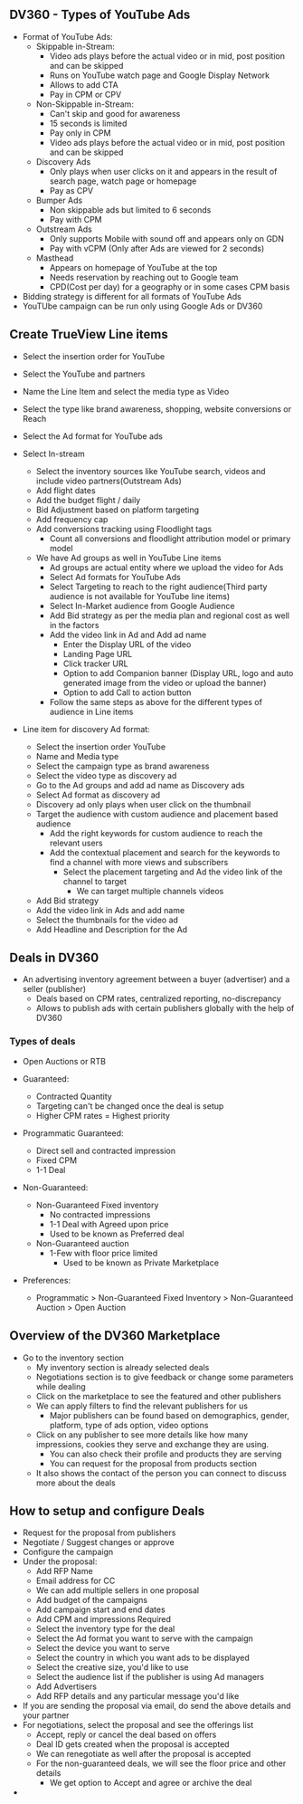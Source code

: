 ## DV360 - Types of YouTube Ads
- Format of YouTube Ads:
  - Skippable in-Stream:
    - Video ads plays before the actual video or in mid, post position and can be skipped 
    - Runs on YouTube watch page and Google Display Network
    - Allows to add CTA
    - Pay in CPM or CPV
  - Non-Skippable in-Stream:
    - Can't skip and good for awareness
    - 15 seconds is limited 
    - Pay only in CPM
    - Video ads plays before the actual video or in mid, post position and can be skipped 
  - Discovery Ads
    - Only plays when user clicks on it and appears in the result of search page, watch page or homepage
    - Pay as CPV
  - Bumper Ads
    - Non skippable ads but limited to 6 seconds
    - Pay with CPM
  - Outstream Ads
    - Only supports Mobile with sound off and appears only on GDN
    - Pay with vCPM (Only after Ads are viewed for 2 seconds)
  - Masthead
    - Appears on homepage of YouTube at the top
    - Needs reservation by reaching out to Google team
    - CPD(Cost per day) for a geography or in some cases CPM basis
- Bidding strategy is different for all formats of YouTube Ads
- YouTUbe campaign can be run only using Google Ads or DV360

## Create TrueView Line items
- Select the insertion order for YouTube
- Select the YouTube and partners 
- Name the Line Item and select the media type as Video
- Select the type like brand awareness, shopping, website conversions or Reach
- Select the Ad format for YouTube ads
- Select In-stream
  - Select the inventory sources like YouTube search, videos and include video partners(Outstream Ads)
  - Add flight dates 
  - Add the budget flight / daily
  - Bid Adjustment based on platform targeting
  - Add frequency cap
  - Add conversions tracking using Floodlight tags
    - Count all conversions and floodlight attribution model or primary model 
  - We have Ad groups as well in YouTube Line items
    - Ad groups are actual entity where we upload the video for Ads 
    - Select Ad formats for YouTube Ads 
    - Select Targeting to reach to the right audience(Third party audience is not available for YouTube line items)
    - Select In-Market audience from Google Audience
    - Add Bid strategy as per the media plan and regional cost as well in the factors 
    - Add the video link in Ad and Add ad name 
      - Enter the Display URL of the video
      - Landing Page URL
      - Click tracker URL
      - Option to add Companion banner (Display URL, logo and auto generated image from the video or upload the banner)
      - Option to add Call to action button
    - Follow the same steps as above for the different types of audience in Line items 

- Line item for discovery Ad format: 
  - Select the insertion order YouTube 
  - Name and Media type 
  - Select the campaign type as brand awareness
  - Select the video type as discovery ad
  - Go to the Ad groups and add ad name as Discovery ads
  - Select Ad format as discovery ad
  - Discovery ad only plays when user click on the thumbnail
  - Target the audience with custom audience and placement based audience 
    - Add the right keywords for custom audience to reach the relevant users
    - Add the contextual placement and search for the keywords to find a channel with more views and subscribers
      - Select the placement targeting and Ad the video link of the channel to target
        - We can target multiple channels videos
  - Add Bid strategy 
  - Add the video link in Ads and add name 
  - Select the thumbnails for the video ad
  - Add Headline and Description for the Ad

## Deals in DV360 
- An advertising inventory agreement between a buyer (advertiser) and a seller (publisher)
  - Deals based on CPM rates, centralized reporting, no-discrepancy
  - Allows to publish ads with certain publishers globally with the help of DV360

### Types of deals
- Open Auctions or RTB
- Guaranteed:
  - Contracted Quantity
  - Targeting can't be changed once the deal is setup 
  - Higher CPM rates = Highest priority
- Programmatic Guaranteed: 
  - Direct sell and contracted impression
  - Fixed CPM
  - 1-1 Deal

- Non-Guaranteed:
  - Non-Guaranteed Fixed inventory
    - No contracted impressions
    - 1-1 Deal with Agreed upon price 
    - Used to be known as Preferred deal
  - Non-Guaranteed auction
    - 1-Few with floor price limited
      - Used to be known as Private Marketplace

- Preferences:
  - Programmatic > Non-Guaranteed Fixed Inventory > Non-Guaranteed Auction > Open Auction
  
## Overview of the DV360 Marketplace
- Go to the inventory section 
  - My inventory section is already selected deals
  - Negotiations section is to give feedback or change some parameters while dealing
  - Click on the marketplace to see the featured and other publishers
  - We can apply filters to find the relevant publishers for us
    - Major publishers can be found based on demographics, gender, platform, type of ads option, video options
  - Click on any publisher to see more details like how many impressions, cookies they serve and exchange they are using.
    - You can also check their profile and products they are serving 
    - You can request for the proposal from products section 
  - It also shows the contact of the person you can connect to discuss more about the deals

## How to setup and configure Deals
- Request for the proposal from publishers
- Negotiate / Suggest changes or approve
- Configure the campaign 
- Under the proposal:
  - Add RFP Name
  - Email address for CC
  - We can add multiple sellers in one proposal
  - Add budget of the campaigns
  - Add campaign start and end dates
  - Add CPM and impressions Required
  - Select the inventory type for the deal
  - Select the Ad format you want to serve with the campaign
  - Select the device you want to serve
  - Select the country in which you want ads to be displayed
  - Select the creative size, you'd like to use
  - Select the audience list if the publisher is using Ad managers
  - Add Advertisers 
  - Add RFP details and any particular message you'd like
- If you are sending the proposal via email, do send the above details and your partner 
- For negotiations, select the proposal and see the offerings list
  - Accept, reply or cancel the deal based on offers
  - Deal ID gets created when the proposal is accepted
  - We can renegotiate as well after the proposal is accepted
  - For the non-guaranteed deals, we will see the floor price and other details 
    - We get option to Accept and agree or archive the deal 
- 